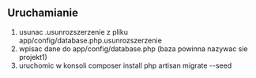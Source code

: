 ## Uruchamianie

1. usunac .usunrozszerzenie z pliku app/config/database.php.usunrozszerzenie
2. wpisac dane do app/config/database.php (baza powinna nazywac sie projekt1)
3. uruchomic w konsoli 
	composer install
	php artisan migrate --seed